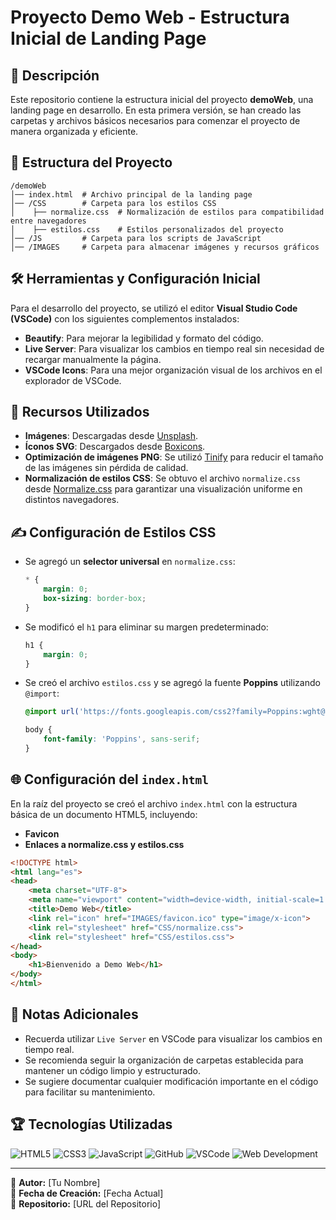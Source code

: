 # Proyecto Demo Web - Estructura Inicial de Landing Page

## 📌 Descripción
Este repositorio contiene la estructura inicial del proyecto **demoWeb**, una landing page en desarrollo. En esta primera versión, se han creado las carpetas y archivos básicos necesarios para comenzar el proyecto de manera organizada y eficiente.

## 📂 Estructura del Proyecto

```
/demoWeb
│── index.html  # Archivo principal de la landing page
│── /CSS        # Carpeta para los estilos CSS
│    ├── normalize.css  # Normalización de estilos para compatibilidad entre navegadores
│    ├── estilos.css    # Estilos personalizados del proyecto
│── /JS         # Carpeta para los scripts de JavaScript
│── /IMAGES     # Carpeta para almacenar imágenes y recursos gráficos
```

## 🛠️ Herramientas y Configuración Inicial

Para el desarrollo del proyecto, se utilizó el editor **Visual Studio Code (VSCode)** con los siguientes complementos instalados:

- **Beautify**: Para mejorar la legibilidad y formato del código.
- **Live Server**: Para visualizar los cambios en tiempo real sin necesidad de recargar manualmente la página.
- **VSCode Icons**: Para una mejor organización visual de los archivos en el explorador de VSCode.

## 🎨 Recursos Utilizados

- **Imágenes**: Descargadas desde [Unsplash](https://unsplash.com/).
- **Íconos SVG**: Descargados desde [Boxicons](https://boxicons.com/).
- **Optimización de imágenes PNG**: Se utilizó [Tinify](https://tinypng.com/) para reducir el tamaño de las imágenes sin pérdida de calidad.
- **Normalización de estilos CSS**: Se obtuvo el archivo `normalize.css` desde [Normalize.css](https://necolas.github.io/normalize.css/) para garantizar una visualización uniforme en distintos navegadores.

## ✍️ Configuración de Estilos CSS

- Se agregó un **selector universal** en `normalize.css`:
  ```css
  * {
      margin: 0;
      box-sizing: border-box;
  }
  ```
- Se modificó el `h1` para eliminar su margen predeterminado:
  ```css
  h1 {
      margin: 0;
  }
  ```
- Se creó el archivo `estilos.css` y se agregó la fuente **Poppins** utilizando `@import`:
  ```css
  @import url('https://fonts.googleapis.com/css2?family=Poppins:wght@300;400;700&display=swap');

  body {
      font-family: 'Poppins', sans-serif;
  }
  ```

## 🌐 Configuración del `index.html`

En la raíz del proyecto se creó el archivo `index.html` con la estructura básica de un documento HTML5, incluyendo:

- **Favicon**
- **Enlaces a normalize.css y estilos.css**

```html
<!DOCTYPE html>
<html lang="es">
<head>
    <meta charset="UTF-8">
    <meta name="viewport" content="width=device-width, initial-scale=1.0">
    <title>Demo Web</title>
    <link rel="icon" href="IMAGES/favicon.ico" type="image/x-icon">
    <link rel="stylesheet" href="CSS/normalize.css">
    <link rel="stylesheet" href="CSS/estilos.css">
</head>
<body>
    <h1>Bienvenido a Demo Web</h1>
</body>
</html>
```

## 📢 Notas Adicionales
- Recuerda utilizar `Live Server` en VSCode para visualizar los cambios en tiempo real.
- Se recomienda seguir la organización de carpetas establecida para mantener un código limpio y estructurado.
- Se sugiere documentar cualquier modificación importante en el código para facilitar su mantenimiento.

## 🏆 Tecnologías Utilizadas

![HTML5](https://img.shields.io/badge/HTML5-E34F26?style=for-the-badge&logo=html5&logoColor=white)
![CSS3](https://img.shields.io/badge/CSS3-1572B6?style=for-the-badge&logo=css3&logoColor=white)
![JavaScript](https://img.shields.io/badge/JavaScript-F7DF1E?style=for-the-badge&logo=javascript&logoColor=black)
![GitHub](https://img.shields.io/badge/GitHub-181717?style=for-the-badge&logo=github&logoColor=white)
![VSCode](https://img.shields.io/badge/VSCode-007ACC?style=for-the-badge&logo=visual-studio-code&logoColor=white)
![Web Development](https://img.shields.io/badge/Web%20Development-4285F4?style=for-the-badge&logo=google-chrome&logoColor=white)

---
📌 **Autor:** [Tu Nombre]  
📅 **Fecha de Creación:** [Fecha Actual]  
🔗 **Repositorio:** [URL del Repositorio]

